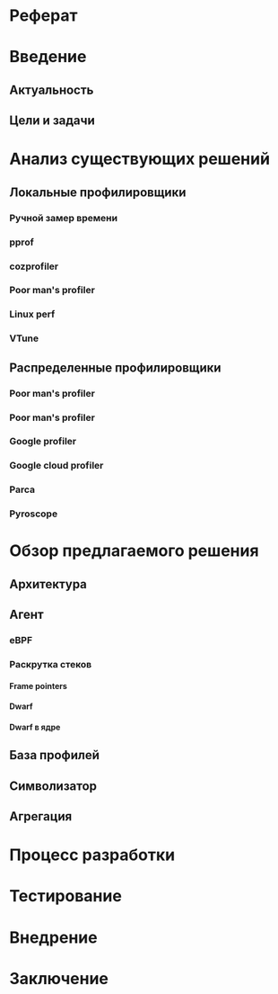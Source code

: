 # Реферат

# Введение
## Актуальность
## Цели и задачи

# Анализ существующих решений
## Локальные профилировщики
### Ручной замер времени
### pprof
### cozprofiler
### Poor man's profiler
### Linux perf
### VTune
## Распределенные профилировщики
### Poor man's profiler
### Poor man's profiler
### Google profiler
### Google cloud profiler
### Parca
### Pyroscope

# Обзор предлагаемого решения
## Архитектура
## Агент
### eBPF
### Раскрутка стеков
#### Frame pointers
#### Dwarf
#### Dwarf в ядре
## База профилей
## Символизатор
## Агрегация

# Процесс разработки

# Тестирование

# Внедрение

# Заключение
